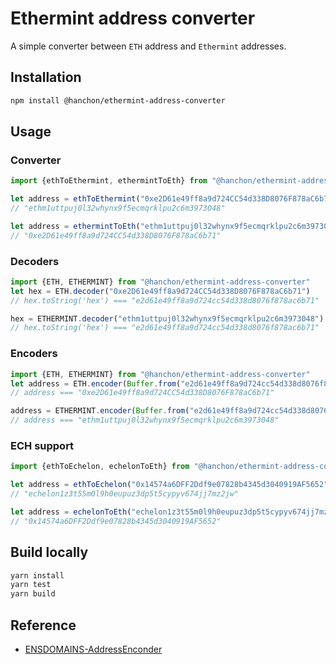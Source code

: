 # Ethermint address converter

A simple converter between `ETH` address and `Ethermint` addresses.

## Installation

``` sh
npm install @hanchon/ethermint-address-converter
```

## Usage

### Converter

``` ts
import {ethToEthermint, ethermintToEth} from "@hanchon/ethermint-address-converter"

let address = ethToEthermint("0xe2D61e49ff8a9d724CC54d338D8076F878aC6b71")
// "ethm1uttpuj0l32whynx9f5ecmqrklpu2c6m3973048"

let address = ethermintToEth("ethm1uttpuj0l32whynx9f5ecmqrklpu2c6m3973048")
// "0xe2D61e49ff8a9d724CC54d338D8076F878aC6b71"
```

### Decoders

``` ts
import {ETH, ETHERMINT} from "@hanchon/ethermint-address-converter"
let hex = ETH.decoder("0xe2D61e49ff8a9d724CC54d338D8076F878aC6b71")
// hex.toString('hex') === "e2d61e49ff8a9d724cc54d338d8076f878ac6b71"

hex = ETHERMINT.decoder("ethm1uttpuj0l32whynx9f5ecmqrklpu2c6m3973048")
// hex.toString('hex') === "e2d61e49ff8a9d724cc54d338d8076f878ac6b71"
```

### Encoders

``` ts
import {ETH, ETHERMINT} from "@hanchon/ethermint-address-converter"
let address = ETH.encoder(Buffer.from("e2d61e49ff8a9d724cc54d338d8076f878ac6b71","hex"))
// address === "0xe2D61e49ff8a9d724CC54d338D8076F878aC6b71"

address = ETHERMINT.encoder(Buffer.from("e2d61e49ff8a9d724cc54d338d8076f878ac6b71","hex"))
// address === "ethm1uttpuj0l32whynx9f5ecmqrklpu2c6m3973048"
```

### ECH support
```ts
import {ethToEchelon, echelonToEth} from "@hanchon/ethermint-address-converter"

let address = ethToEchelon("0x14574a6DFF2Ddf9e07828b4345d3040919AF5652")
// "echelon1z3t55m0l9h0eupuz3dp5t5cypyv674jj7mz2jw"

let address = echelonToEth("echelon1z3t55m0l9h0eupuz3dp5t5cypyv674jj7mz2jw")
// "0x14574a6DFF2Ddf9e07828b4345d3040919AF5652"
```

## Build locally

``` sh
yarn install
yarn test
yarn build
```

## Reference

- [ENSDOMAINS-AddressEnconder](https://github.com/ensdomains/address-encoder)
